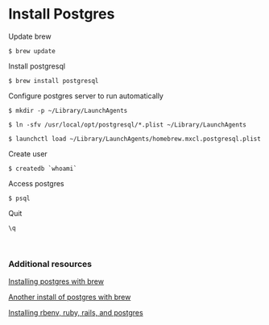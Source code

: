 # Install Postgres

Update brew

```
$ brew update
```

Install postgresql

```
$ brew install postgresql
```

Configure postgres server to run automatically

```
$ mkdir -p ~/Library/LaunchAgents
```

```
$ ln -sfv /usr/local/opt/postgresql/*.plist ~/Library/LaunchAgents
```

```
$ launchctl load ~/Library/LaunchAgents/homebrew.mxcl.postgresql.plist
```

Create user

```
$ createdb `whoami`
```

Access postgres

```
$ psql
```

Quit

```
\q
```



<br>



### Additional resources

[Installing postgres with brew](http://exponential.io/blog/2015/02/21/install-postgresql-on-mac-os-x-via-brew/)

[Another install of postgres with brew](https://gist.github.com/sgnl/609557ebacd3378f3b72)


[Installing rbenv, ruby, rails, and postgres](https://gorails.com/setup/osx/10.12-sierra)